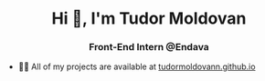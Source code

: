 <h1 align="center">Hi 👋, I'm Tudor Moldovan</h1>
<h3 align="center">Front-End Intern @Endava</h3>

- 👨‍💻 All of my projects are available at [tudormoldovann.github.io](https://tudormoldovann.github.io)

